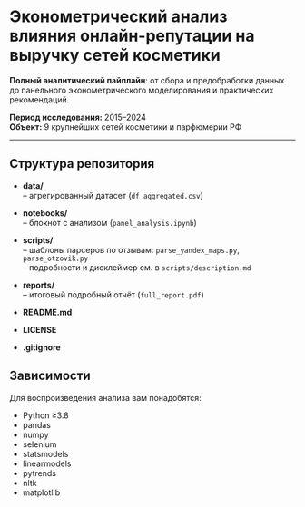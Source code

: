 # Эконометрический анализ влияния онлайн-репутации на выручку сетей косметики

**Полный аналитический пайплайн**: от сбора и предобработки данных до панельного эконометрического моделирования и практических рекомендаций.

**Период исследования:** 2015–2024  
**Объект:** 9 крупнейших сетей косметики и парфюмерии РФ

---

## Структура репозитория

- **data/**  
  – агрегированный датасет (`df_aggregated.csv`)

- **notebooks/**  
  – блокнот с анализом (`panel_analysis.ipynb`)

- **scripts/**  
  – шаблоны парсеров по отзывам: `parse_yandex_maps.py`, `parse_otzovik.py`  
  – подробности и дисклеймер см. в `scripts/description.md`

- **reports/**  
  – итоговый подробный отчёт (`full_report.pdf`)  

- **README.md**  

- **LICENSE**  

- **.gitignore**

## Зависимости

Для воспроизведения анализа вам понадобятся:

- Python ≥3.8  
- pandas  
- numpy  
- selenium  
- statsmodels  
- linearmodels  
- pytrends  
- nltk  
- matplotlib  
